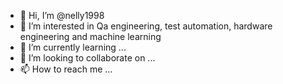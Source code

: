 - 👋 Hi, I’m @nelly1998
- 👀 I’m interested in Qa engineering, test automation, hardware engineering and machine learning
- 🌱 I’m currently learning ...
- 💞️ I’m looking to collaborate on ...
- 📫 How to reach me ...

<!---
nelly1998/nelly1998 is a ✨ special ✨ repository because its `README.md` (this file) appears on your GitHub profile.
You can click the Preview link to take a look at your changes.
--->
